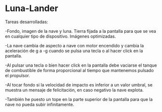 # Luna-Lander

Tareas desarrolladas:

-Fondo, imagen de la nave y luna. Tierra fijada a la pantalla para que se vea en cualquier tipo de dispositivo. Imágenes optimizadas.

-La nave cambia de aspecto a nave con motor encendido y cambia la aceleración de g a -g cuando se pulsa una tecla o al hacer click en la pantalla.

-Al pulsar una tecla o bien hacer click en la pantalla debe vaciarse el tanque de combustible de forma proporcional al tiempo que mantenemos pulsado el propulsor.

-Al tocar fondo si la velocidad de impacto es inferior a un valor umbral, se muestra un mensaje de felicitación, en caso negativo la nave explota. 

-También he puesto un tope en la parte superior de la pantalla para que la nave no pueda subir infinitamente.
